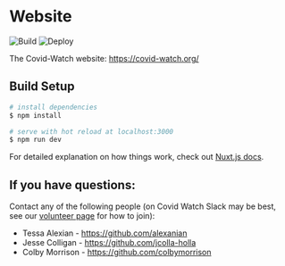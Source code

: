 # Website
![Build](https://github.com/covid19risk/website/workflows/Build/badge.svg)
![Deploy](https://github.com/covid19risk/website/workflows/Deploy/badge.svg)

The Covid-Watch website: https://covid-watch.org/

## Build Setup

```bash
# install dependencies
$ npm install

# serve with hot reload at localhost:3000
$ npm run dev
```

For detailed explanation on how things work, check out [Nuxt.js docs](https://nuxtjs.org).

## If you have questions:
Contact any of the following people (on Covid Watch Slack may be best, see our [volunteer page](https://www.covid-watch.org/join) for how to join):

- Tessa Alexian - https://github.com/alexanian
- Jesse Colligan - https://github.com/jcolla-holla
- Colby Morrison  - https://github.com/colbymorrison

